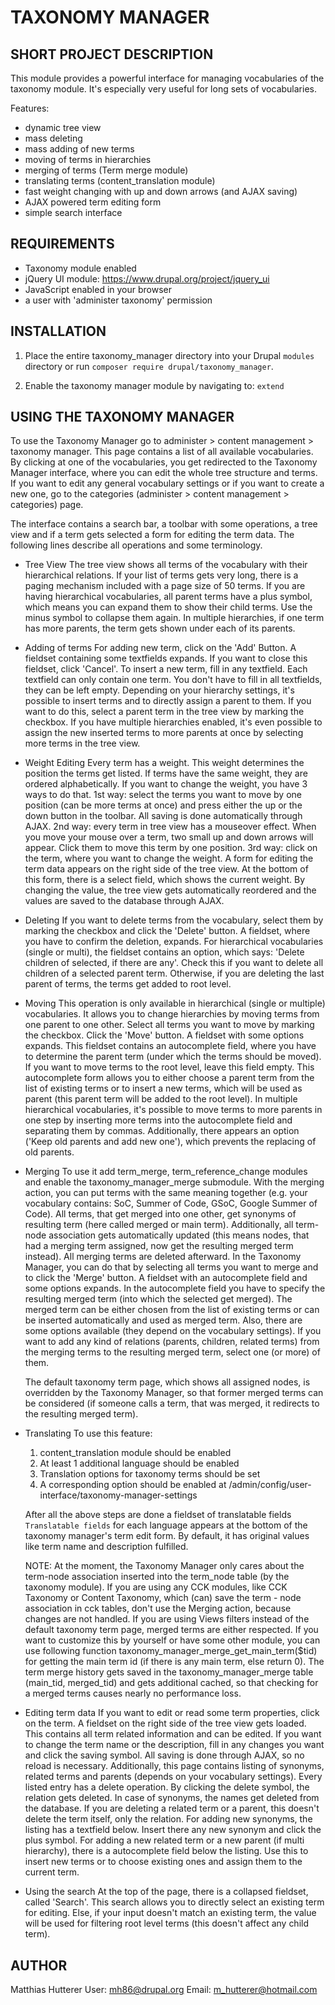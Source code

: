 # TAXONOMY MANAGER

## SHORT PROJECT DESCRIPTION

This module provides a powerful interface for managing vocabularies of the
taxonomy module. It's especially very useful for long sets of vocabularies.

Features:

- dynamic tree view
- mass deleting
- mass adding of new terms
- moving of terms in hierarchies
- merging of terms (Term merge module)
- translating terms (content_translation module)
- fast weight changing with up and down arrows (and AJAX saving)
- AJAX powered term editing form
- simple search interface

## REQUIREMENTS

- Taxonomy module enabled
- jQuery UI module: <https://www.drupal.org/project/jquery_ui>
- JavaScript enabled in your browser
- a user with 'administer taxonomy' permission

## INSTALLATION

1. Place the entire taxonomy_manager directory into your Drupal
   `modules` directory or run `composer require drupal/taxonomy_manager`.

2. Enable the taxonomy manager module by navigating to:
   `extend`

## USING THE TAXONOMY MANAGER

To use the Taxonomy Manager go to
administer > content management > taxonomy manager. This page
contains a list of all available vocabularies. By clicking at one of the
vocabularies, you get redirected to the Taxonomy Manager interface, where you
can edit the whole tree structure and terms. If you want to edit any general
vocabulary settings or if you want to create a new one, go to the categories
(administer > content management > categories) page.

The interface contains a search bar, a toolbar with some operations, a tree view
and if a term gets selected a form for editing the term data. The following
lines describe all operations and some terminology.

- Tree View
  The tree view shows all terms of the vocabulary with their hierarchical
  relations. If your list of terms gets very long, there is a paging
  mechanism included with a page size of 50 terms. If you are having
  hierarchical vocabularies, all parent terms have a plus symbol, which means
  you can expand them to show their child terms. Use the minus symbol to
  collapse them again. In multiple hierarchies, if one term has more
  parents, the term gets shown under each of its parents.

- Adding of terms
  For adding new term, click on the 'Add' Button. A fieldset containing some
  textfields expands. If you want to close this fieldset, click 'Cancel'.
  To insert a new term, fill in any textfield. Each textfield can only
  contain one term. You don't have to fill in all textfields, they can be
  left empty. Depending on your hierarchy settings, it's possible to insert
  terms and to directly assign a parent to them. If you want to do this,
  select a parent term in the tree view by marking the checkbox. If you have
  multiple hierarchies enabled, it's even possible to assign the new inserted
  terms to more parents at once by selecting more terms in the tree view.

- Weight Editing
  Every term has a weight. This weight determines the position the terms get
  listed. If terms have the same weight, they are ordered alphabetically. If
  you want to change the weight, you have 3 ways to do that.
  1st way: select the terms you want to move by one position (can be more
  terms at once) and press
  either the up or the down button in the toolbar. All saving is
  done automatically through AJAX.
  2nd way: every term in tree view has a mouseover effect. When you move
  your mouse over a term, two
  small up and down arrows will appear. Click them to move this
  term by one position.
  3rd way: click on the term, where you want to change the weight. A form
  for editing the
  term data appears on the right side of the tree view. At the
  bottom of this form, there is a select field, which shows the
  current weight. By changing the value, the tree view gets
  automatically reordered and the values are saved to the database
  through AJAX.

- Deleting
  If you want to delete terms from the vocabulary, select them by marking the
  checkbox and click the 'Delete' button. A fieldset, where you have to
  confirm the deletion, expands. For hierarchical vocabularies (single or
  multi), the fieldset contains an option, which says: 'Delete children of
  selected, if there are any'. Check this if you want to delete all children
  of a selected parent term. Otherwise, if you are deleting the last parent
  of terms, the terms get added to root level.

- Moving
  This operation is only available in hierarchical (single or multiple)
  vocabularies. It allows you to change hierarchies by moving terms from one
  parent to one other. Select all terms you want to move by marking the
  checkbox. Click the 'Move' button. A fieldset with some options expands.
  This fieldset contains an autocomplete field, where you have to determine
  the parent term (under which the terms should be moved). If you want to
  move terms to the root level, leave this field empty. This autocomplete
  form allows you to either choose a parent term from the list of existing
  terms or to insert a new terms, which will be used as parent (this parent
  term will be added to the root level). In multiple hierarchical
  vocabularies, it's possible to move terms to more parents in one step by
  inserting more terms into the autocomplete field and separating them by
  commas. Additionally, there appears an option ('Keep old parents and add new
  one'), which prevents the replacing of old parents.

- Merging
  To use it add term_merge, term_reference_change modules and
  enable the taxonomy_manager_merge submodule.
  With the merging action, you can put terms with the same meaning together
  (e.g. your vocabulary contains: SoC, Summer of Code, GSoC, Google Summer of
  Code). All terms, that get merged into one other, get synonyms of resulting
  term (here called merged or main term). Additionally, all term-node
  association gets automatically updated (this means nodes, that had a
  merging term assigned, now get the resulting merged term instead). All
  merging terms are deleted afterward. In the Taxonomy Manager, you can do
  that by selecting all terms you want to merge and to click the 'Merge'
  button. A fieldset with an autocomplete field and some options expands. In
  the autocomplete field you have to specify the resulting merged term (into
  which the selected get merged). The merged term can be either chosen from
  the list of existing terms or can be inserted automatically and used as
  merged term. Also, there are some options available (they depend on
  the vocabulary settings). If you want to add any kind of relations
  (parents, children, related terms) from the merging terms to the resulting
  merged term, select one (or more) of them.

  The default taxonomy term page, which shows all assigned nodes, is
  overridden by the Taxonomy Manager, so that former merged terms can be
  considered (if someone calls a term, that was merged, it redirects to the
  resulting merged term).

- Translating
  To use this feature:
  1. content_translation module should be enabled
  2. At least 1 additional language should be enabled
  3. Translation options for taxonomy terms should be set
  4. A corresponding option should be enabled at /admin/config/user-interface/taxonomy-manager-settings

  After all the above steps are done a fieldset of translatable fields `Translatable fields` for each language appears at the bottom of the taxonomy manager's term edit form. By default, it has original values like term name and description fulfilled.

  NOTE: At the moment, the Taxonomy Manager only cares about the term-node
  association inserted
  into the term_node table (by the taxonomy module). If you are using
  any CCK modules, like CCK Taxonomy or Content Taxonomy, which (can)
  save the term - node association in cck tables, don't use the Merging
  action, because changes are not handled. If you are using Views
  filters instead of the default taxonomy term page, merged terms are
  either respected. If you want to customize this by yourself or have
  some other module, you can use following function
  taxonomy_manager_merge_get_main_term($tid) for getting the main term
  id (if there is any main term, else return 0). The term merge history
  gets saved in the taxonomy_manager_merge table (main_tid, merged_tid)
  and gets additional cached, so that checking for a merged terms
  causes nearly no performance loss.

- Editing term data
  If you want to edit or read some term properties, click on the term. A
  fieldset on the right side of the tree view gets loaded. This contains all
  term related information and can be edited. If you want to change the term
  name or the description, fill in any changes you want and click the saving
  symbol. All saving is done through AJAX, so no reload is necessary.
  Additionally, this page contains listing of synonyms, related terms and
  parents (depends on your vocabulary settings). Every listed entry has a
  delete operation. By clicking the delete symbol, the relation gets deleted.
  In case of synonyms, the names get deleted from the database. If you are
  deleting a related term or a parent, this doesn't delete the term itself,
  only the relation. For adding new synonyms, the listing has a textfield
  below. Insert there any new synonym and click the plus symbol. For adding
  a new related term or a new parent (if multi hierarchy), there is a
  autocomplete field below the listing. Use this to insert new terms or to
  choose existing ones and assign them to the current term.

- Using the search
  At the top of the page, there is a collapsed fieldset, called 'Search'.
  This search allows you to directly select an existing term for editing.
  Else, if your input doesn't match an existing term, the value will be used
  for filtering root level terms (this doesn't affect any child term).

## AUTHOR

Matthias Hutterer
User: mh86@drupal.org
Email: <m_hutterer@hotmail.com>
